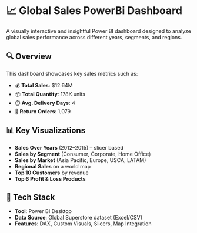 

# 📈 Global Sales PowerBi Dashboard 

A visually interactive and insightful Power BI dashboard designed to analyze global sales performance across different years, segments, and regions.

## 🔍 Overview

This dashboard showcases key sales metrics such as:

- 💰 **Total Sales**: $12.64M  
- 📦 **Total Quantity**: 178K units  
- ⏱️ **Avg. Delivery Days**: 4  
- 🔄 **Return Orders**: 1,079  

## 📊 Key Visualizations

- **Sales Over Years** (2012–2015) – slicer based
- **Sales by Segment** (Consumer, Corporate, Home Office)
- **Sales by Market** (Asia Pacific, Europe, USCA, LATAM)
- **Regional Sales** on a world map
- **Top 10 Customers** by revenue
- **Top 6 Profit & Loss Products**

## 🧰 Tech Stack

- **Tool**: Power BI Desktop  
- **Data Source**: Global Superstore dataset (Excel/CSV)  
- **Features**: DAX, Custom Visuals, Slicers, Map Integration



